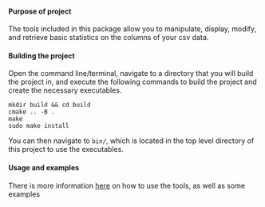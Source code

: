 
#### Purpose of project

The tools included in this package allow you to manipulate, display, modify, and retrieve basic
statistics on the columns of your csv data.

#### Building the project

Open the command line/terminal, navigate to a directory that you will build the project in,
and execute the following commands to build the project and create the necessary executables.

```
mkdir build && cd build
cmake .. -B .
make
sudo make install
```

You can then navigate to `bin/`, which is located in the top level directory of this project to use the executables.

#### Usage and examples

There is more information [here](Usageandexamples.md) on how to use the tools, as well as some examples


